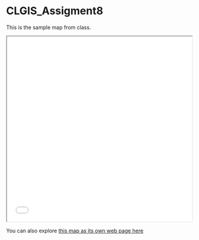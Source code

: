 # CLGIS_Assigment8

This is the sample map from class.

<iframe src="Atlantic_City_Hospitals_FEMA.html" width = "500" height = "500"></iframe>

You can also explore [this map as its own web page here](Atlantic_City_Hospitals_FEMA.html)

